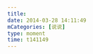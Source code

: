 ```yaml
---
title: 
date: 2014-03-28 14:11:49
mCategories: [说说]
type: moment
time: t141149
---
```


<div id="pics-20140328141149"></div>

<script src="/lib/moment/pics.js"></script>
<script>
var data = [
    {"link": "2014-03-28_000001.webp", "type": "shuoshuo"},
    {"link": "2014-03-28_000003.webp", "type": "shuoshuo"}
];
picsRender(data, "pics-20140328141149");
</script>
